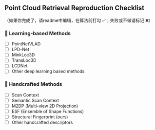 ## Point Cloud Retrieval Reproduction Checklist
（如果你完成了，请readme中编辑，在算法前打勾 ✅；失败或不做请标记 ❌）
### 🔹 Learning-based Methods
- [ ] PointNetVLAD
- [ ] LPD-Net
- [ ] MinkLoc3D
- [ ] TransLoc3D
- [ ] LCDNet
- [ ] Other deep learning based methods

### 🔹 Handcrafted Methods
- [ ] Scan Context
- [ ] Semantic Scan Context
- [ ] M2DP (Multi-view 2D Projection)
- [ ] ESF (Ensemble of Shape Functions)
- [ ] Structural Fingerprint (ours)
- [ ] Other handcrafted descriptors
